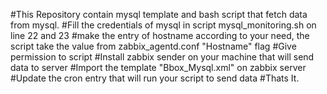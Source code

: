 #This Repository contain mysql template and bash script that fetch data from mysql.
#Fill the credentials of mysql in script mysql_monitoring.sh on line 22 and 23
#make the entry of hostname according to your need, the script take the value from zabbix_agentd.conf "Hostname" flag
#Give permission to script
#Install zabbix sender on your machine that will send data to server
#Import the template "Bbox_Mysql.xml" on zabbix server
#Update the cron entry that will  run your script to send data
#Thats It.
